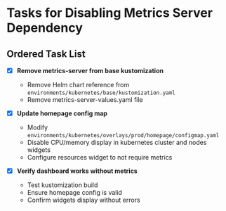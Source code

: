 # Tasks for Disabling Metrics Server Dependency

## Ordered Task List

- [x] **Remove metrics-server from base kustomization**
  - Remove Helm chart reference from `environments/kubernetes/base/kustomization.yaml`
  - Remove metrics-server-values.yaml file

- [x] **Update homepage config map**
  - Modify `environments/kubernetes/overlays/prod/homepage/configmap.yaml`
  - Disable CPU/memory display in kubernetes cluster and nodes widgets
  - Configure resources widget to not require metrics

- [x] **Verify dashboard works without metrics**
  - Test kustomization build
  - Ensure homepage config is valid
  - Confirm widgets display without errors